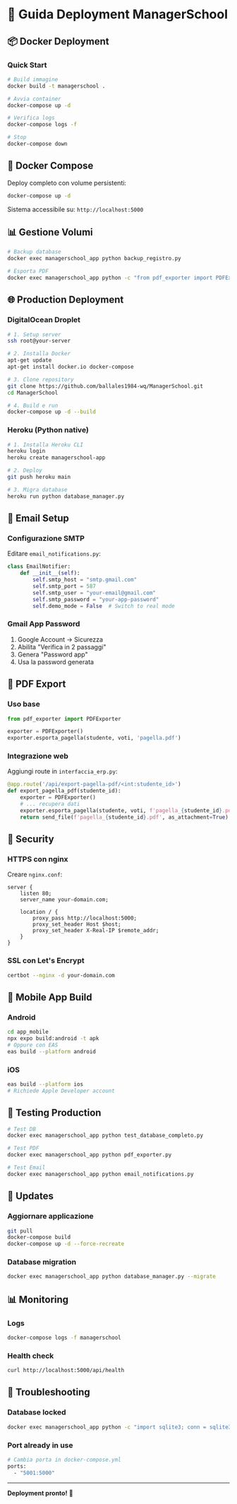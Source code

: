 # 🚀 Guida Deployment ManagerSchool

## 📦 Docker Deployment

### Quick Start

```bash
# Build immagine
docker build -t managerschool .

# Avvia container
docker-compose up -d

# Verifica logs
docker-compose logs -f

# Stop
docker-compose down
```

## 🔧 Docker Compose

Deploy completo con volume persistenti:

```bash
docker-compose up -d
```

Sistema accessibile su: `http://localhost:5000`

## 📊 Gestione Volumi

```bash
# Backup database
docker exec managerschool_app python backup_registro.py

# Esporta PDF
docker exec managerschool_app python -c "from pdf_exporter import PDFExporter; ..."
```

## 🌐 Production Deployment

### DigitalOcean Droplet

```bash
# 1. Setup server
ssh root@your-server

# 2. Installa Docker
apt-get update
apt-get install docker.io docker-compose

# 3. Clone repository
git clone https://github.com/ballales1984-wq/ManagerSchool.git
cd ManagerSchool

# 4. Build e run
docker-compose up -d --build
```

### Heroku (Python native)

```bash
# 1. Installa Heroku CLI
heroku login
heroku create managerschool-app

# 2. Deploy
git push heroku main

# 3. Migra database
heroku run python database_manager.py
```

## 📧 Email Setup

### Configurazione SMTP

Editare `email_notifications.py`:

```python
class EmailNotifier:
    def __init__(self):
        self.smtp_host = "smtp.gmail.com"
        self.smtp_port = 587
        self.smtp_user = "your-email@gmail.com"
        self.smtp_password = "your-app-password"
        self.demo_mode = False  # Switch to real mode
```

### Gmail App Password

1. Google Account → Sicurezza
2. Abilita "Verifica in 2 passaggi"
3. Genera "Password app"
4. Usa la password generata

## 📄 PDF Export

### Uso base

```python
from pdf_exporter import PDFExporter

exporter = PDFExporter()
exporter.esporta_pagella(studente, voti, 'pagella.pdf')
```

### Integrazione web

Aggiungi route in `interfaccia_erp.py`:

```python
@app.route('/api/export-pagella-pdf/<int:studente_id>')
def export_pagella_pdf(studente_id):
    exporter = PDFExporter()
    # ... recupera dati
    exporter.esporta_pagella(studente, voti, f'pagella_{studente_id}.pdf')
    return send_file(f'pagella_{studente_id}.pdf', as_attachment=True)
```

## 🔐 Security

### HTTPS con nginx

Creare `nginx.conf`:

```nginx
server {
    listen 80;
    server_name your-domain.com;
    
    location / {
        proxy_pass http://localhost:5000;
        proxy_set_header Host $host;
        proxy_set_header X-Real-IP $remote_addr;
    }
}
```

### SSL con Let's Encrypt

```bash
certbot --nginx -d your-domain.com
```

## 📱 Mobile App Build

### Android

```bash
cd app_mobile
npx expo build:android -t apk
# Oppure con EAS
eas build --platform android
```

### iOS

```bash
eas build --platform ios
# Richiede Apple Developer account
```

## 🧪 Testing Production

```bash
# Test DB
docker exec managerschool_app python test_database_completo.py

# Test PDF
docker exec managerschool_app python pdf_exporter.py

# Test Email
docker exec managerschool_app python email_notifications.py
```

## 🔄 Updates

### Aggiornare applicazione

```bash
git pull
docker-compose build
docker-compose up -d --force-recreate
```

### Database migration

```bash
docker exec managerschool_app python database_manager.py --migrate
```

## 📊 Monitoring

### Logs

```bash
docker-compose logs -f managerschool
```

### Health check

```bash
curl http://localhost:5000/api/health
```

## 🐛 Troubleshooting

### Database locked

```bash
docker exec managerschool_app python -c "import sqlite3; conn = sqlite3.connect('managerschool.db'); conn.close()"
```

### Port already in use

```bash
# Cambia porta in docker-compose.yml
ports:
  - "5001:5000"
```

---

**Deployment pronto!** 🎉

